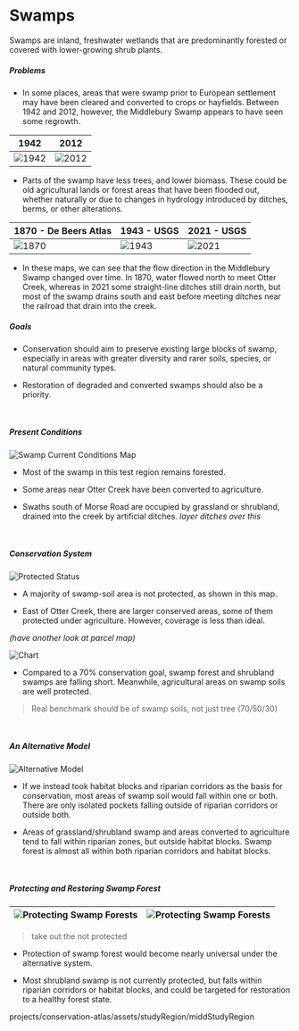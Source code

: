 # Swamps

Swamps are inland, freshwater wetlands that are predominantly forested or covered with lower-growing shrub plants.

##### Problems

- In some places, areas that were swamp prior to European settlement may have been cleared and converted to crops or hayfields. Between 1942 and 2012, however, the Middlebury Swamp appears to have seen some regrowth.

|1942|2012|
|---|---|
|![1942](imgs2/o1942.png)|![2012](imgs2/o2012.png)|

- Parts of the swamp have less trees, and lower biomass. These could be old agricultural lands or forest areas that have been flooded out, whether naturally or due to changes in hydrology introduced by ditches, berms, or other alterations.

|1870 - De Beers Atlas|1943 - USGS|2021 - USGS|
|---|---|---|
|![1870](imgs2/i1870.png)|![1943](imgs2/i1943.png)|![2021](imgs2/i2021.png)|

- In these maps, we can see that the flow direction in the Middlebury Swamp changed over time. In 1870, water flowed north to meet Otter Creek, whereas in 2021 some straight-line ditches still drain north, but most of the swamp drains south and east before meeting ditches near the railroad that drain into the creek.

##### Goals

- Conservation should aim to preserve existing large blocks of swamp, especially in areas with greater diversity and rarer soils, species, or natural community types.

- Restoration of degraded and converted swamps should also be a priority.

&ensp;

##### Present Conditions
![Swamp Current Conditions Map](imgs/result.png)
- Most of the swamp in this test region remains forested.

- Some areas near Otter Creek have been converted to agriculture.

- Swaths south of Morse Road are occupied by grassland or shrubland, drained into the creek by artificial ditches. *layer ditches over this*

&ensp;


##### Conservation System

![Protected Status](imgs2/protected.png)

- A majority of swamp-soil area is not protected, as shown in this map.

- East of Otter Creek, there are larger conserved areas, some of them protected under agriculture. However, coverage is less than ideal.

*(have another look at parcel map)*

![Chart](imgs2/benchmark.png)

- Compared to a 70% conservation goal, swamp forest and shrubland swamps are falling short. Meanwhile, agricultural areas on swamp soils are well protected.

> Real benchmark should be of swamp soils, not just tree (70/50/30)

&ensp;

##### An Alternative Model
![Alternative Model](imgs2/habripmap2.png)
- If we instead took habitat blocks and riparian corridors as the basis for conservation, most areas of swamp soil would fall within one or both. There are only isolated pockets falling outside of riparian corridors or outside both.

- Areas of grassland/shrubland swamp and areas converted to agriculture tend to fall within riparian zones, but outside habitat blocks. Swamp forest is almost all within both riparian corridors and habitat blocks.

&ensp;

##### Protecting and Restoring Swamp Forest
|![Protecting Swamp Forests](imgs2/swampfo.png)|![Protecting Swamp Forests](imgs2/swampsh2.png)|
|---|---|

> take out the not protected

- Protection of swamp forest would become nearly universal under the alternative system.

- Most shrubland swamp is not currently protected, but falls within riparian corridors or habitat blocks, and could be targeted for restoration to a healthy forest state.

projects/conservation-atlas/assets/studyRegion/middStudyRegion
